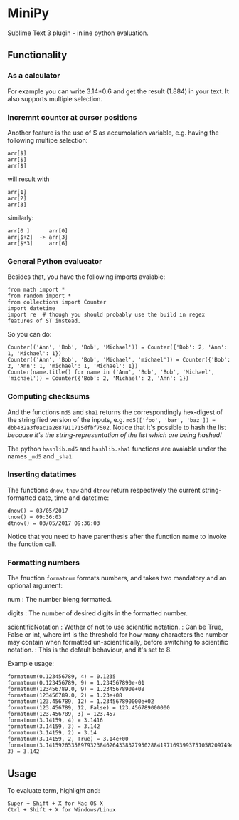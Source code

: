 # MiniPy

Sublime Text 3 plugin - inline python evaluation.

## Functionality

### As a calculator

For example you can write 3.14*0.6 and get the result (1.884) in your text.
It also supports multiple selection.

### Incremnt counter at cursor positions

Another feature is the use of $ as accumolation variable, e.g. having the following multipe selection:

	arr[$]
	arr[$]
	arr[$]

will result with

	arr[1]
	arr[2]
	arr[3]

similarly:

	arr[0 ]      arr[0]
	arr[$+2]  -> arr[3]
	arr[$*3]     arr[6]

### General Python evalueator

Besides that, you have the following imports avaiable:

	from math import *
	from random import *
	from collections import Counter
	import datetime
	import re  # though you should probably use the build in regex features of ST instead.

So you can do:

	Counter(('Ann', 'Bob', 'Bob', 'Michael')) = Counter({'Bob': 2, 'Ann': 1, 'Michael': 1})
	Counter(('Ann', 'Bob', 'Bob', 'Michael', 'michael')) = Counter({'Bob': 2, 'Ann': 1, 'michael': 1, 'Michael': 1})
	Counter(name.title() for name in ('Ann', 'Bob', 'Bob', 'Michael', 'michael')) = Counter({'Bob': 2, 'Michael': 2, 'Ann': 1})

### Computing checksums

And the functions `md5` and `sha1` returns the correspondingly hex-digest of the stringified version of the inputs, e.g. `md5(['foo', 'bar', 'baz']) = dbb432a3f0ac1a2687911715dfbf7502`. Notice that it's possible to hash the list _because it's the string-representation of the list which are being hashed!_

The python `hashlib.md5` and `hashlib.sha1` functions are avaiable under the names `_md5` and `_sha1`.

### Inserting datatimes

The functions `dnow`, `tnow` and `dtnow` return respectively the current string-formatted date, time and datetime:

	dnow() = 03/05/2017
	tnow() = 09:36:03
	dtnow() = 03/05/2017 09:36:03

Notice that you need to have parenthesis after the function name to invoke the function call.

### Formatting numbers

The fnuction `formatnum` formats numbers, and takes two mandatory and an optional argument:

num
:	The number bieng formatted.

digits
:	The number of desired digits in the formatted number.

scientificNotation
:	Wether of not to use scientific notation.
:	Can be True, False or int, where int is the threshold for how many characters the number may contain when formatted un-scientifically, before switching to scientific notation.
:	This is the default behaviour, and it's set to 8.

Example usage:

	formatnum(0.123456789, 4) = 0.1235
	formatnum(0.123456789, 9) = 1.234567890e-01
	formatnum(123456789.0, 9) = 1.234567890e+08
	formatnum(123456789.0, 2) = 1.23e+08
	formatnum(123.456789, 12) = 1.234567890000e+02
	formatnum(123.456789, 12, False) = 123.456789000000
	formatnum(123.456789, 3) = 123.457
	formatnum(3.14159, 4) = 3.1416
	formatnum(3.14159, 3) = 3.142
	formatnum(3.14159, 2) = 3.14
	formatnum(3.14159, 2, True) = 3.14e+00
	formatnum(3.141592653589793238462643383279502884197169399375105820974944, 3) = 3.142


## Usage

To evaluate term, highlight and:

	Super + Shift + X for Mac OS X
	Ctrl + Shift + X for Windows/Linux
